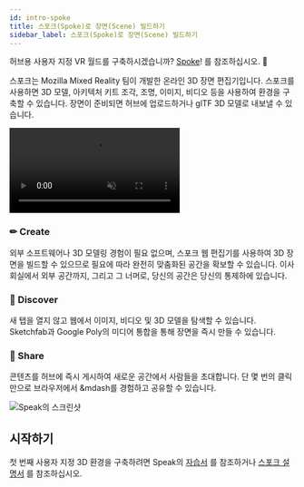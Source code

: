 ```yaml
---
id: intro-spoke
title: 스포크(Spoke)로 장면(Scene) 빌드하기
sidebar_label: 스포크(Spoke)로 장면(Scene) 빌드하기
---
```


허브용 사용자 지정 VR 월드를 구축하시겠습니까? [Spoke](https://hubs.mozilla.com/spoke)! 를 참조하십시오. 👋

스포크는 Mozilla Mixed Reality 팀이 개발한 온라인 3D 장면 편집기입니다. 스포크를 사용하면 3D 모델, 아키텍처 키트 조각, 조명, 이미지, 비디오 등을 사용하여 환경을 구축할 수 있습니다. 장면이 준비되면 허브에 업로드하거나 glTF 3D 모델로 내보낼 수 있습니다.

<video autoplay loop muted controls >
  <source src="img/architecture-kit.mp4" type="video/mp4">
</video>

### ✏ Create

외부 소프트웨어나 3D 모델링 경험이 필요 없으며, 스포크 웹 편집기를 사용하여 3D 장면을 빌드할 수 있으므로 필요에 따라 완전히 맞춤화된 공간을 확보할 수 있습니다. 이사회실에서 외부 공간까지, 그리고 그 너머로, 당신의 공간은 당신의 통제하에 있습니다.

### 🔭 Discover

새 탭을 열지 않고 웹에서 이미지, 비디오 및 3D 모델을 탐색할 수 있습니다. Sketchfab과 Google Poly의 미디어 통합을 통해 장면을 즉시 만들 수 있습니다.

### 🎉 Share

콘텐츠를 허브에 즉시 게시하여 새로운 공간에서 사람들을 초대합니다. 단 몇 번의 클릭만으로 브라우저에서 &mdash를 경험하고 공유할 수 있습니다.


![Speak의 스크린샷](img/introspoke-screenshot-min.jpeg)


## 시작하기

첫 번째 사용자 지정 3D 환경을 구축하려면 Speak의 [자습서](https://hubs.mozilla.com/spoke/projects/tutorial) 를 참조하거나 [스포크 설명서](.spock-creating-creating-spack.dpx) 를 참조하십시오.